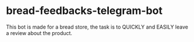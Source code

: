 # bread-feedbacks-telegram-bot
This bot is made for a bread store, the task is to QUICKLY and EASILY leave a review about the product.
